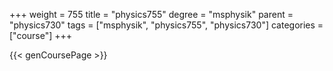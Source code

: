 +++
weight = 755
title = "physics755"
degree = "msphysik"
parent = "physics730"
tags = ["msphysik", "physics755", "physics730"]
categories = ["course"]
+++

{{< genCoursePage >}}
